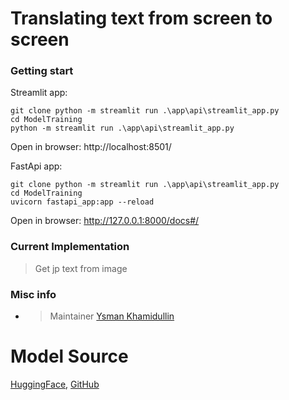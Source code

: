 # Translating text from screen to screen

[//]: # (### What and Why)

[//]: # ()

[//]: # (This project is for translating the text in your screen.)

### Getting start

Streamlit app:

```
git clone python -m streamlit run .\app\api\streamlit_app.py
cd ModelTraining
python -m streamlit run .\app\api\streamlit_app.py
```
Open in browser: http://localhost:8501/

FastApi app:

```
git clone python -m streamlit run .\app\api\streamlit_app.py
cd ModelTraining
uvicorn fastapi_app:app --reload
```
Open in browser: http://127.0.0.1:8000/docs#/

### Current Implementation

> Get jp text from image

### Misc info

* > Maintainer
  [Ysman Khamidullin](https://github.com/YsmanKhamidullin)

# Model Source

[HuggingFace](https://huggingface.co/kha-white/manga-ocr-base), [GitHub](https://github.com/kha-white/manga-ocr)